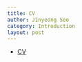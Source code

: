 ```yaml
---
title: CV
author: Jinyeong Seo
category: Introduction
layout: post
---
```


- [CV] 

[CV]: https://jin-yeong-seo.github.io/files/cv.pdf
